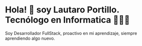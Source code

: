 # Hola! 🫡 soy Lautaro Portillo. Tecnólogo en Informatica 👨🏼‍💻

Soy Desarrollador FullStack, proactivo en mi aprendizaje, siempre aprendiendo algo nuevo.


<!--
**lautaroBulla/lautaroBulla** is a ✨ _special_ ✨ repository because its `README.md` (this file) appears on your GitHub profile.

Here are some ideas to get you started:

- 🔭 I’m currently working on ...
- 🌱 I’m currently learning ...
- 👯 I’m looking to collaborate on ...
- 🤔 I’m looking for help with ...
- 💬 Ask me about ...
- 📫 How to reach me: ...
- 😄 Pronouns: ...
- ⚡ Fun fact: ...
-->
